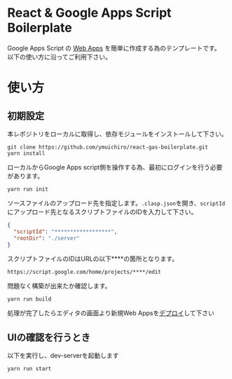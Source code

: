 # React & Google Apps Script Boilerplate

Google Apps Script の [Web Apps](https://developers.google.com/apps-script/guides/web) を簡単に作成する為のテンプレートです。
以下の使い方に沿ってご利用下さい。

# 使い方

## 初期設定

本レポジトリをローカルに取得し、依存モジュールをインストールして下さい。

```
git clone https://github.com/ymuichiro/react-gas-boilerplate.git
yarn install
```

ローカルからGoogle Apps script側を操作する為、最初にログインを行う必要があります。

```
yarn run init
```

ソースファイルのアップロード先を指定します。`.clasp.json`を開き、`scriptId`にアップロード先となるスクリプトファイルのIDを入力して下さい。<br>

```json
{
  "scriptId": "******************",
  "rootDir": "./server"
}
```

スクリプトファイルのIDはURLの以下****の箇所となります。

```
https://script.google.com/home/projects/****/edit
```

問題なく構築が出来たか確認します。

```
yarn run build
```

処理が完了したらエディタの画面より新規Web Appsを[デプロイ](https://developers.google.com/apps-script/guides/web#deploy_a_script_as_a_web_app)して下さい


## UIの確認を行うとき

以下を実行し、dev-serverを起動します

```
yarn run start
```
